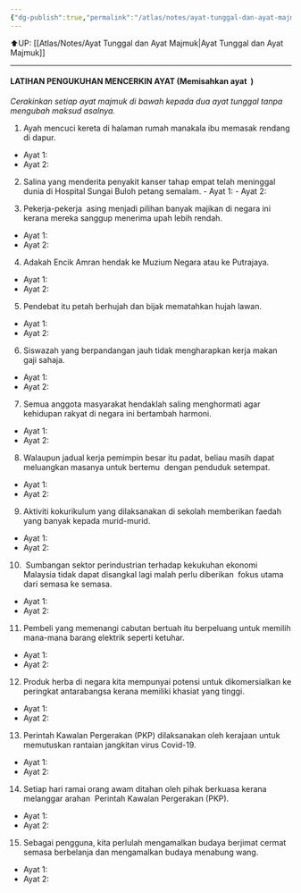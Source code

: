 ```yaml
---
{"dg-publish":true,"permalink":"/atlas/notes/ayat-tunggal-dan-ayat-majmuk-latihan/"}
---
```


⬆️UP: [[Atlas/Notes/Ayat Tunggal dan Ayat Majmuk\|Ayat Tunggal dan Ayat Majmuk]]

---

#### LATIHAN PENGUKUHAN MENCERKIN AYAT (Memisahkan ayat  )
_Cerakinkan setiap ayat majmuk di bawah kepada dua ayat tunggal tanpa mengubah maksud asalnya._

1. Ayah mencuci kereta di halaman rumah manakala ibu memasak rendang di dapur.
- Ayat 1:
- Ayat 2:

2. Salina yang menderita penyakit kanser tahap empat telah meninggal dunia di Hospital Sungai Buloh petang semalam.
- Ayat 1:
- Ayat 2:

3. Pekerja-pekerja  asing menjadi pilihan banyak majikan di negara ini kerana mereka sanggup menerima upah lebih rendah.  
- Ayat 1:
- Ayat 2:

4. Adakah Encik Amran hendak ke Muzium Negara atau ke Putrajaya.
- Ayat 1:
- Ayat 2:

5. Pendebat itu petah berhujah dan bijak mematahkan hujah lawan.
- Ayat 1:
- Ayat 2:

6. Siswazah yang berpandangan jauh tidak mengharapkan kerja makan gaji sahaja.
- Ayat 1:
- Ayat 2:

7. Semua anggota masyarakat hendaklah saling menghormati agar kehidupan rakyat di negara ini bertambah harmoni.
- Ayat 1:
- Ayat 2:

8. Walaupun jadual kerja pemimpin besar itu padat, beliau masih dapat meluangkan masanya untuk bertemu  dengan penduduk setempat.
- Ayat 1:
- Ayat 2:

9. Aktiviti kokurikulum yang dilaksanakan di sekolah memberikan faedah yang banyak kepada murid-murid.
- Ayat 1:
- Ayat 2:

10.  Sumbangan sektor perindustrian terhadap kekukuhan ekonomi Malaysia tidak dapat disangkal lagi malah perlu diberikan  fokus utama dari semasa ke semasa.
- Ayat 1:
- Ayat 2:

11. Pembeli yang memenangi cabutan bertuah itu berpeluang untuk memilih mana-mana barang elektrik seperti ketuhar.
- Ayat 1:
- Ayat 2:

12. Produk herba di negara kita mempunyai potensi untuk dikomersialkan ke peringkat antarabangsa kerana memiliki khasiat yang tinggi.
- Ayat 1:
- Ayat 2:

13. Perintah Kawalan Pergerakan (PKP) dilaksanakan oleh kerajaan untuk memutuskan rantaian jangkitan virus Covid-19.
- Ayat 1:
- Ayat 2:

14. Setiap hari ramai orang awam ditahan oleh pihak berkuasa kerana melanggar arahan  Perintah Kawalan Pergerakan (PKP).
- Ayat 1:
- Ayat 2:

15. Sebagai pengguna, kita perlulah mengamalkan budaya berjimat cermat semasa berbelanja dan mengamalkan budaya menabung wang.
- Ayat 1:
- Ayat 2:
